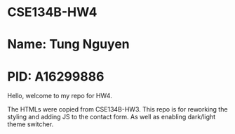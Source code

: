 # CSE134B-HW4
# Name: Tung Nguyen
# PID: A16299886

Hello, welcome to my repo for HW4.

The HTMLs were copied from CSE134B-HW3. 
This repo is for reworking the styling and adding JS to the contact form.
As well as enabling dark/light theme switcher.

